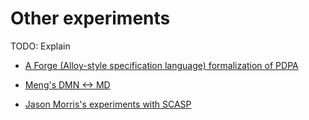 # Other experiments

TODO: Explain

* [A Forge (Alloy-style specification language) formalization of PDPA](https://github.com/smucclaw/pdpa-exps/)

* [Meng's DMN <-> MD](https://github.com/smucclaw/dmnmd)

* [Jason Morris's experiments with SCASP](https://github.com/smucclaw/r34_sCASP)
